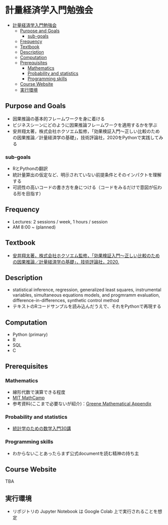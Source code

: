 # 計量経済学入門勉強会
<!-- START doctoc generated TOC please keep comment here to allow auto update -->
<!-- DON'T EDIT THIS SECTION, INSTEAD RE-RUN doctoc TO UPDATE -->


- [計量経済学入門勉強会](#%e8%a8%88%e9%87%8f%e7%b5%8c%e6%b8%88%e5%ad%a6%e5%85%a5%e9%96%80%e5%8b%89%e5%bc%b7%e4%bc%9a)
  - [Purpose and Goals](#purpose-and-goals)
    - [sub-goals](#sub-goals)
  - [Frequency](#frequency)
  - [Textbook](#textbook)
  - [Description](#description)
  - [Computation](#computation)
  - [Prerequisites](#prerequisites)
    - [Mathematics](#mathematics)
    - [Probability and statistics](#probability-and-statistics)
    - [Programming skills](#programming-skills)
  - [Course Website](#course-website)
  - [実行環境](#%e5%ae%9f%e8%a1%8c%e7%92%b0%e5%a2%83)

<!-- END doctoc generated TOC please keep comment here to allow auto update -->

## Purpose and Goals
- 因果推論の基本的フレームワークを身に着ける
- ビジネスシーンにどのように因果推論フレームワークを適用するかを学ぶ
- 安井翔太著，株式会社ホクソエム監修，「効果検証入門～正しい比較のための因果推論／計量経済学の基礎」，技術評論社，2020をPythonで実践してみる

### sub-goals
- RとPythonの翻訳
- 統計量算出の仮定など、明示されていない前提条件とそのインパクトを理解する
- 可読性の高いコードの書き方を身につける（コードをみるだけで意図が伝わる形を目指す）

## Frequency
- Lectures: 2 sessions / week, 1 hours / session
- AM 8:00 ~ (planned)

## Textbook
- [安井翔太著，株式会社ホクソエム監修，「効果検証入門～正しい比較のための因果推論／計量経済学の基礎」，技術評論社，2020.](https://www.amazon.co.jp/%E5%8A%B9%E6%9E%9C%E6%A4%9C%E8%A8%BC%E5%85%A5%E9%96%80%E3%80%9C%E6%AD%A3%E3%81%97%E3%81%84%E6%AF%94%E8%BC%83%E3%81%AE%E3%81%9F%E3%82%81%E3%81%AE%E5%9B%A0%E6%9E%9C%E6%8E%A8%E8%AB%96-%E8%A8%88%E9%87%8F%E7%B5%8C%E6%B8%88%E5%AD%A6%E3%81%AE%E5%9F%BA%E7%A4%8E-%E5%AE%89%E4%BA%95-%E7%BF%94%E5%A4%AA/dp/4297111179)

## Description
- statistical inference, regression, generalized least squares, instrumental variables, simultaneous equations models, and progmramm evaluation, difference-in-differences, synthetic control method
- テキストのRコードサンプルを読み込んだうえで、それをPythonで再現する

## Computation
- Python (primary)
- R
- SQL
- C

## Prerequisites
### Mathematics
- 線形代数で演算できる程度
- [MIT MathCamp](https://stellar.mit.edu/S/project/mathprefresher/materials.html)
- 参考資料(ここまで必要ないが紹介)：[Greene Mathematical Appendix](http://pages.stern.nyu.edu/~wgreene/Text/Greene-EA-7&8ed-Appendices.pdf)

### Probability and statistics
- [統計学のための数学入門30講 ](https://www.amazon.co.jp/%E7%B5%B1%E8%A8%88%E5%AD%A6%E3%81%AE%E3%81%9F%E3%82%81%E3%81%AE%E6%95%B0%E5%AD%A6%E5%85%A5%E9%96%8030%E8%AC%9B-%E7%A7%91%E5%AD%A6%E3%81%AE%E3%81%93%E3%81%A8%E3%81%B0%E3%81%A8%E3%81%97%E3%81%A6%E3%81%AE%E6%95%B0%E5%AD%A6-%E6%B0%B8%E7%94%B0-%E9%9D%96/dp/4254116330)

### Programming skills
- わからないことあったらまず公式documentを読む精神の持ち主

## Course Website
TBA

## 実行環境
- リポジトリの Jupyter Notebook は Google Colab 上で実行されることを想定

